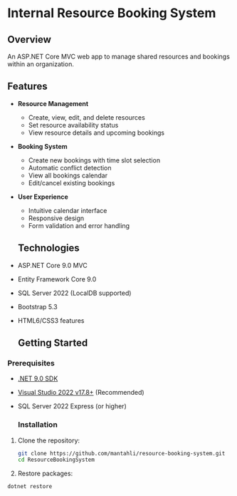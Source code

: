 # Internal Resource Booking System
## Overview
An ASP.NET Core MVC web app to manage shared resources and bookings within an organization.

## Features

- **Resource Management**
  - Create, view, edit, and delete resources
  - Set resource availability status
  - View resource details and upcoming bookings

- **Booking System**
  - Create new bookings with time slot selection
  - Automatic conflict detection
  - View all bookings calendar
  - Edit/cancel existing bookings

- **User Experience**
  - Intuitive calendar interface
  - Responsive design
  - Form validation and error handling
 
  ## Technologies

- ASP.NET Core 9.0 MVC
- Entity Framework Core 9.0
- SQL Server 2022 (LocalDB supported)
- Bootstrap 5.3
- HTML6/CSS3 features

  ## Getting Started

### Prerequisites

- [.NET 9.0 SDK](https://dotnet.microsoft.com/download/dotnet/9.0)
- [Visual Studio 2022 v17.8+](https://visualstudio.microsoft.com/) (Recommended)
- SQL Server 2022 Express (or higher)

  ### Installation

1. Clone the repository:
   ```bash
   git clone https://github.com/mantahli/resource-booking-system.git
   cd ResourceBookingSystem
   
2. Restore packages:
  ```bash
  dotnet restore



